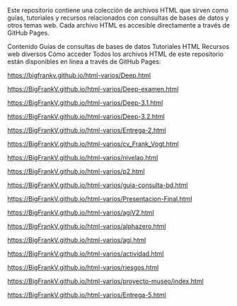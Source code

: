 Este repositorio contiene una colección de archivos HTML que sirven como guías, tutoriales y recursos relacionados con consultas de bases de datos y otros temas web. Cada archivo HTML es accesible directamente a través de GitHub Pages.

Contenido
Guías de consultas de bases de datos
Tutoriales HTML
Recursos web diversos
Cómo acceder
Todos los archivos HTML de este repositorio están disponibles en línea a través de GitHub Pages:

https://bigfrankv.github.io/html-varios/Deep.html


https://BigFrankV.github.io/html-varios/Deep-examen.html

https://BigFrankV.github.io/html-varios/Deep-3.1.html

https://BigFrankV.github.io/html-varios/Deep-3.2.html

https://BigFrankV.github.io/html-varios/Entrega-2.html

https://BigFrankV.github.io/html-varios/cv_Frank_Vogt.html

https://BigFrankV.github.io/html-varios/nivelao.html

https://BigFrankV.github.io/html-varios/p2.html

https://BigFrankV.github.io/html-varios/guia-consulta-bd.html

https://BigFrankV.github.io/html-varios/Presentacion-Final.html

https://BigFrankV.github.io/html-varios/agiV2.html

https://BigFrankV.github.io/html-varios/alphazero.html

https://BigFrankV.github.io/html-varios/agi.html

https://BigFrankV.github.io/html-varios/actividad.html

https://BigFrankV.github.io/html-varios/riesgos.html

https://BigFrankV.github.io/html-varios/proyecto-museo/index.html

https://BigFrankV.github.io/html-varios/Entrega-5.html

